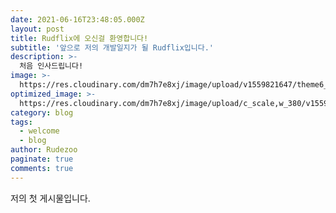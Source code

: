 ```yaml
---
date: 2021-06-16T23:48:05.000Z
layout: post
title: Rudflix에 오신걸 환영합니다!
subtitle: '앞으로 저의 개발일지가 될 Rudflix입니다.'
description: >-
  처음 인사드립니다!
image: >-
  https://res.cloudinary.com/dm7h7e8xj/image/upload/v1559821647/theme6_qeeojf.jpg
optimized_image: >-
  https://res.cloudinary.com/dm7h7e8xj/image/upload/c_scale,w_380/v1559821647/theme6_qeeojf.jpg
category: blog
tags:
  - welcome
  - blog
author: Rudezoo
paginate: true
comments: true
---
```

저의 첫 게시물입니다.